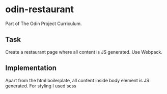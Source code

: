 # odin-restaurant
Part of The Odin Project Curriculum. 

## Task
Create a restaurant page where all content is JS generated. 
Use Webpack. 


## Implementation

Apart from the html boilerplate, all content inside body element is JS generated.
For styling I used scss